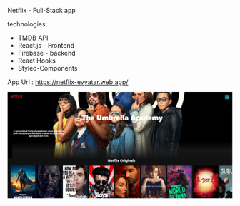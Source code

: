 Netflix - Full-Stack app

technologies:
* TMDB API
* React.js - Frontend
* Firebase - backend
* React Hooks
* Styled-Components

App Url : https://netflix-evyatar.web.app/

![alt text](https://github.com/EvyatarHaim1/Netflix-React/blob/main/src/ScreenView.png)

